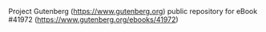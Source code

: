 Project Gutenberg (https://www.gutenberg.org) public repository for eBook #41972 (https://www.gutenberg.org/ebooks/41972)
